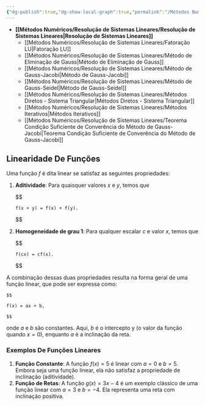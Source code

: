 ```yaml
---
{"dg-publish":true,"dg-show-local-graph":true,"permalink":"/Métodos Numéricos/Resolução de Sistemas Lineares/Resolução de Sistemas Lineares/","dgShowLocalGraph":true,"dgPassFrontmatter":true,"noteIcon":"","created":"2025-04-01T10:43:09.237-03:00"}
---
```





- **[[Métodos Numéricos/Resolução de Sistemas Lineares/Resolução de Sistemas Lineares\|Resolução de Sistemas Lineares]]**
	- [[Métodos Numéricos/Resolução de Sistemas Lineares/Fatoração LU\|Fatoração LU]]
	- [[Métodos Numéricos/Resolução de Sistemas Lineares/Método de Eliminação de Gauss\|Método de Eliminação de Gauss]]
	- [[Métodos Numéricos/Resolução de Sistemas Lineares/Método de Gauss-Jacobi\|Método de Gauss-Jacobi]]
	- [[Métodos Numéricos/Resolução de Sistemas Lineares/Método de Gauss-Seidel\|Método de Gauss-Seidel]]
	- [[Métodos Numéricos/Resolução de Sistemas Lineares/Métodos Diretos - Sistema Triangular\|Métodos Diretos - Sistema Triangular]]
	- [[Métodos Numéricos/Resolução de Sistemas Lineares/Métodos Iterativos\|Métodos Iterativos]]
	- [[Métodos Numéricos/Resolução de Sistemas Lineares/Teorema Condição Suficiente de Converência do Método de Gauss-Jacobi\|Teorema Condição Suficiente de Converência do Método de Gauss-Jacobi]]



## Linearidade De Funções

Uma função $f$ é dita linear se satisfaz as seguintes propriedades:

1. **Aditividade**: Para quaisquer valores $x$ e $y$, temos que

	$$
	
	   f(x + y) = f(x) + f(y).
	
	$$

2. **Homogeneidade de grau 1**: Para qualquer escalar $c$ e valor $x$, temos que

   $$
	
	   f(cx) = cf(x).
	
	$$

A combinação dessas duas propriedades resulta na forma geral de uma função linear, que pode ser expressa como:

	$$
	
	f(x) = ax + b,
	
	$$

onde $a$ e $b$ são constantes. Aqui, $b$ é o intercepto y (o valor da função quando $x=0$), enquanto $a$ é a inclinação da reta.

### Exemplos De Funções Lineares

1. **Função Constante**: A função $f(x) = 5$ é linear com $a = 0$ e $b = 5$. Embora seja uma função linear, ela não satisfaz a propriedade de inclinação (aditividade).
2. **Função de Retas**: A função $g(x) = 3x - 4$ é um exemplo clássico de uma função linear com $a = 3$ e $b = -4$. Ela representa uma reta com inclinação positiva.
